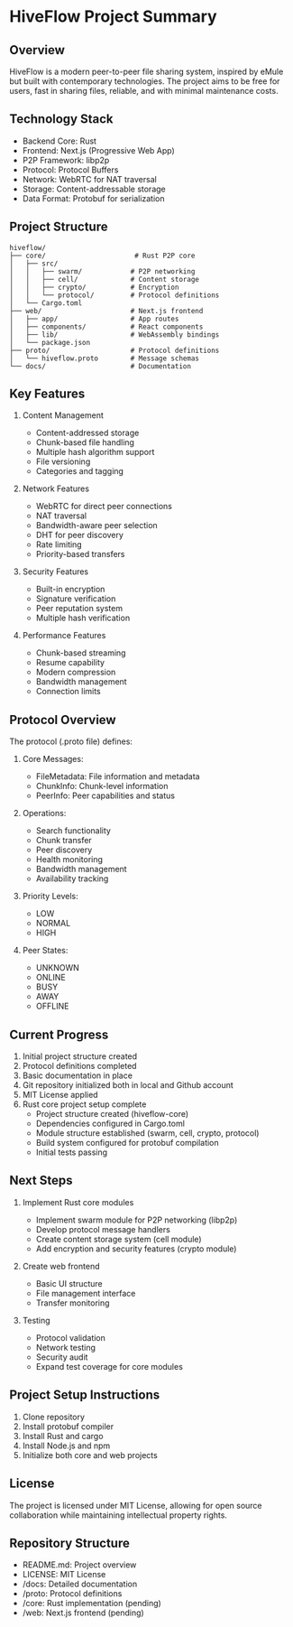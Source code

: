 # HiveFlow Project Summary

## Overview
HiveFlow is a modern peer-to-peer file sharing system, inspired by eMule but built with contemporary technologies. The project aims to be free for users, fast in sharing files, reliable, and with minimal maintenance costs.

## Technology Stack
- Backend Core: Rust
- Frontend: Next.js (Progressive Web App)
- P2P Framework: libp2p
- Protocol: Protocol Buffers
- Network: WebRTC for NAT traversal
- Storage: Content-addressable storage
- Data Format: Protobuf for serialization

## Project Structure
```
hiveflow/
├── core/                      # Rust P2P core
│   ├── src/
│   │   ├── swarm/            # P2P networking
│   │   ├── cell/             # Content storage
│   │   ├── crypto/           # Encryption
│   │   └── protocol/         # Protocol definitions
│   └── Cargo.toml
├── web/                      # Next.js frontend
│   ├── app/                  # App routes
│   ├── components/           # React components
│   ├── lib/                  # WebAssembly bindings
│   └── package.json
├── proto/                    # Protocol definitions
│   └── hiveflow.proto        # Message schemas
└── docs/                     # Documentation
```

## Key Features
1. Content Management
   - Content-addressed storage
   - Chunk-based file handling
   - Multiple hash algorithm support
   - File versioning
   - Categories and tagging

2. Network Features
   - WebRTC for direct peer connections
   - NAT traversal
   - Bandwidth-aware peer selection
   - DHT for peer discovery
   - Rate limiting
   - Priority-based transfers

3. Security Features
   - Built-in encryption
   - Signature verification
   - Peer reputation system
   - Multiple hash verification

4. Performance Features
   - Chunk-based streaming
   - Resume capability
   - Modern compression
   - Bandwidth management
   - Connection limits

## Protocol Overview
The protocol (.proto file) defines:
1. Core Messages:
   - FileMetadata: File information and metadata
   - ChunkInfo: Chunk-level information
   - PeerInfo: Peer capabilities and status
   
2. Operations:
   - Search functionality
   - Chunk transfer
   - Peer discovery
   - Health monitoring
   - Bandwidth management
   - Availability tracking

3. Priority Levels:
   - LOW
   - NORMAL
   - HIGH

4. Peer States:
   - UNKNOWN
   - ONLINE
   - BUSY
   - AWAY
   - OFFLINE

## Current Progress
1. Initial project structure created
2. Protocol definitions completed
3. Basic documentation in place
4. Git repository initialized both in local and Github account
5. MIT License applied
6. Rust core project setup complete
   - Project structure created (hiveflow-core)
   - Dependencies configured in Cargo.toml
   - Module structure established (swarm, cell, crypto, protocol)
   - Build system configured for protobuf compilation
   - Initial tests passing

## Next Steps
1. Implement Rust core modules
   - Implement swarm module for P2P networking (libp2p)
   - Develop protocol message handlers
   - Create content storage system (cell module)
   - Add encryption and security features (crypto module)

2. Create web frontend
   - Basic UI structure
   - File management interface
   - Transfer monitoring

3. Testing
   - Protocol validation
   - Network testing
   - Security audit
   - Expand test coverage for core modules

## Project Setup Instructions
1. Clone repository
2. Install protobuf compiler
3. Install Rust and cargo
4. Install Node.js and npm
5. Initialize both core and web projects

## License
The project is licensed under MIT License, allowing for open source collaboration while maintaining intellectual property rights.

## Repository Structure
- README.md: Project overview
- LICENSE: MIT License
- /docs: Detailed documentation
- /proto: Protocol definitions
- /core: Rust implementation (pending)
- /web: Next.js frontend (pending)